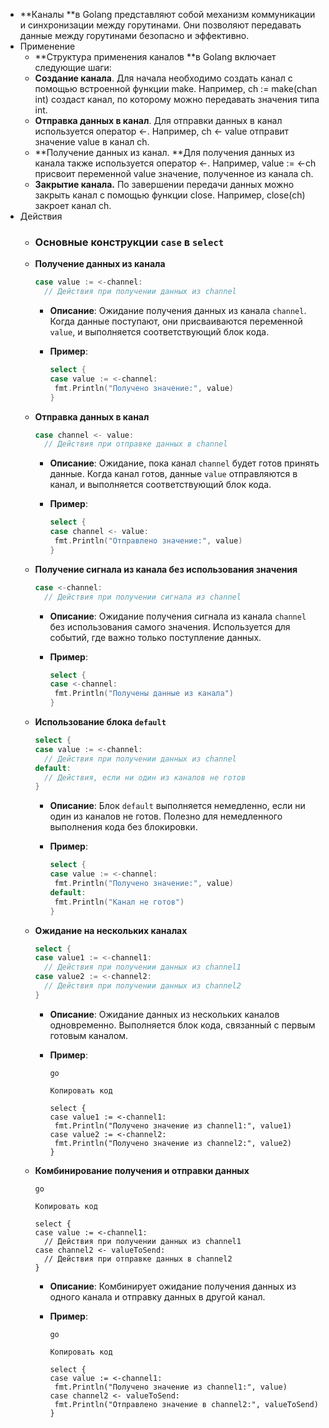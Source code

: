 - **Каналы **в Golang представляют собой механизм коммуникации и синхронизации между горутинами. Они позволяют передавать данные между горутинами безопасно и эффективно.
- Применение
	- **Структура применения каналов **в Golang включает следующие шаги:
	- **Создание канала**. Для начала необходимо создать канал с помощью встроенной функции make. Например, ch := make(chan int) создаст канал, по которому можно передавать значения типа int.
	- **Отправка данных в канал**. Для отправки данных в канал используется оператор <-. Например, ch <- value отправит значение value в канал ch.
	- **Получение данных из канал. **Для получения данных из канала также используется оператор <-. Например, value := <-ch присвоит переменной value значение, полученное из канала ch.
	- **Закрытие канала.** По завершении передачи данных можно закрыть канал с помощью функции close. Например, close(ch) закроет канал ch.
- Действия
	- ### Основные конструкции  `case`  в  `select`
	- **Получение данных из канала**
	  
	  ```go
	  case value := <-channel:
	    // Действия при получении данных из channel
	  ```
		- **Описание**: Ожидание получения данных из канала `channel`. Когда данные поступают, они присваиваются переменной `value`, и выполняется соответствующий блок кода.
		- **Пример**:
		  
		  ```go
		  select {
		  case value := <-channel:
		   fmt.Println("Получено значение:", value)
		  }
		  ```
	- **Отправка данных в канал**
	  
	  ```go
	  case channel <- value:
	    // Действия при отправке данных в channel
	  ```
		- **Описание**: Ожидание, пока канал `channel` будет готов принять данные. Когда канал готов, данные `value` отправляются в канал, и выполняется соответствующий блок кода.
		- **Пример**:
		  
		  ```go
		  select {
		  case channel <- value:
		   fmt.Println("Отправлено значение:", value)
		  }
		  ```
	- **Получение сигнала из канала без использования значения**
	  
	  ```go
	  case <-channel:
	    // Действия при получении сигнала из channel
	  ```
		- **Описание**: Ожидание получения сигнала из канала `channel` без использования самого значения. Используется для событий, где важно только поступление данных.
		- **Пример**:
		  
		  ```go
		  select {
		  case <-channel:
		   fmt.Println("Получены данные из канала")
		  }
		  ```
	- **Использование блока `default`**
	  
	  ```go
	  select {
	  case value := <-channel:
	    // Действия при получении данных из channel
	  default:
	    // Действия, если ни один из каналов не готов
	  }
	  ```
		- **Описание**: Блок `default` выполняется немедленно, если ни один из каналов не готов. Полезно для немедленного выполнения кода без блокировки.
		- **Пример**:
		  
		  ```go
		  select {
		  case value := <-channel:
		   fmt.Println("Получено значение:", value)
		  default:
		   fmt.Println("Канал не готов")
		  }
		  ```
	- **Ожидание на нескольких каналах**
	  
	  ```go
	  select {
	  case value1 := <-channel1:
	    // Действия при получении данных из channel1
	  case value2 := <-channel2:
	    // Действия при получении данных из channel2
	  }
	  ```
		- **Описание**: Ожидание данных из нескольких каналов одновременно. Выполняется блок кода, связанный с первым готовым каналом.
		- **Пример**:
		  
		  ```
		  go
		  
		  Копировать код
		  
		  select {
		  case value1 := <-channel1:
		   fmt.Println("Получено значение из channel1:", value1)
		  case value2 := <-channel2:
		   fmt.Println("Получено значение из channel2:", value2)
		  }
		  ```
	- **Комбинирование получения и отправки данных**
	  
	  ```
	  go
	  
	  Копировать код
	  
	  select {
	  case value := <-channel1:
	    // Действия при получении данных из channel1
	  case channel2 <- valueToSend:
	    // Действия при отправке данных в channel2
	  }
	  ```
		- **Описание**: Комбинирует ожидание получения данных из одного канала и отправку данных в другой канал.
		- **Пример**:
		  
		  ```
		  go
		  
		  Копировать код
		  
		  select {
		  case value := <-channel1:
		   fmt.Println("Получено значение из channel1:", value)
		  case channel2 <- valueToSend:
		   fmt.Println("Отправлено значение в channel2:", valueToSend)
		  }
		  ```
